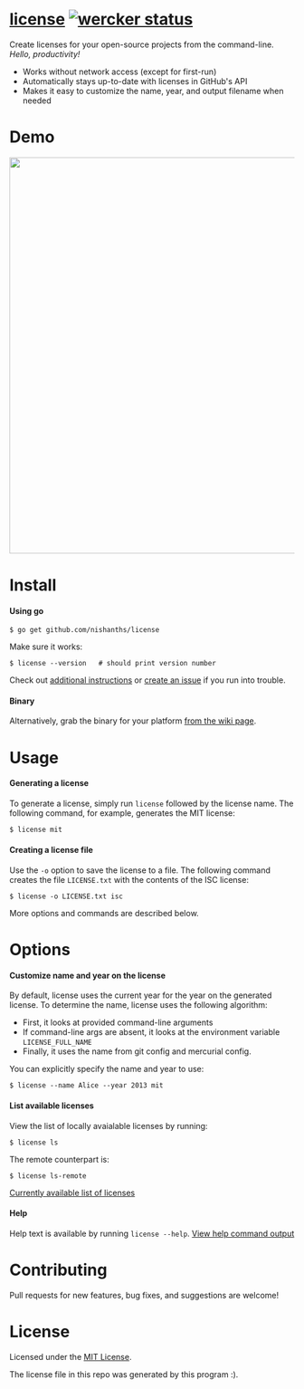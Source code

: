 # [license](https://github.com/nishanths/license) [![wercker status](https://app.wercker.com/status/1407b8c71c720358bf15eeb5815f99bd/s "wercker status")](https://app.wercker.com/project/bykey/1407b8c71c720358bf15eeb5815f99bd)

Create licenses for your open-source projects from the command-line. *Hello, productivity!*


* Works without network access (except for first-run)
* Automatically stays up-to-date with licenses in GitHub's API
* Makes it easy to customize the name, year, and output filename when needed


# Demo

<img src="https://zippy.gfycat.com/JoyfulBlandGermanshorthairedpointer.gif" width="700px"/>

# Install

#### Using go

````
$ go get github.com/nishanths/license
````

Make sure it works:

````
$ license --version   # should print version number
````

Check out [additional instructions](https://github.com/nishanths/license/wiki/Install-using-go) or [create an issue](https://github.com/nishanths/license/issues/new) if you run into trouble.

#### Binary

Alternatively, grab the binary for your platform [from the wiki page](https://github.com/nishanths/license/wiki/Install-binaries).

# Usage

#### Generating a license

To generate a license, simply run `license` followed by the license name. The following command, for example, generates the MIT license:

````bash
$ license mit
````

#### Creating a license file

Use the `-o` option to save the license to a file. The following command creates the file `LICENSE.txt` with the contents of the ISC license:

````
$ license -o LICENSE.txt isc
```` 

More options and commands are described below.

# Options

#### Customize name and year on the license

By default, license uses the current year for the year on the generated license. To determine the name, license uses the following algorithm:

* First, it looks at provided command-line arguments
* If command-line args are absent, it looks at the environment variable `LICENSE_FULL_NAME`
* Finally, it uses the name from git config and mercurial config.

You can explicitly specify the name and year to use:

````
$ license --name Alice --year 2013 mit
````


#### List available licenses

View the list of locally avaialable licenses by running:

````
$ license ls
````

The remote counterpart is:

````
$ license ls-remote
````

[Currently available list of licenses](https://github.com/nishanths/license/wiki/List-of-current-licenses)

#### Help

Help text is available by running `license --help`. [View help command output](https://github.com/nishanths/license/wiki/Help-output)

# Contributing

Pull requests for new features, bug fixes, and suggestions are welcome!

# License

Licensed under the [MIT License](https://github.com/nishanths/license/blob/master/LICENSE).

The license file in this repo was generated by this program :).

